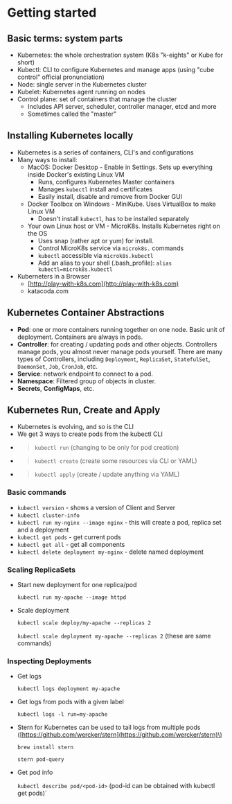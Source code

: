 # Getting started

## Basic terms: system parts

* Kubernetes: the whole orchestration system \(K8s "k-eights" or Kube for short\)
* Kubectl: CLI to configure Kubernetes and manage apps \(using "cube control" official pronunciation\)
* Node: single server in the Kubernetes cluster
* Kubelet: Kubernetes agent running on nodes
* Control plane: set of containers that manage the cluster
  * Includes API server, scheduler, controller manager, etcd and more
  * Sometimes called the "master"

## Installing Kubernetes locally

* Kubernetes is a series of containers, CLI's and configurations
* Many ways to install:
  * MacOS: Docker Desktop - Enable in Settings. Sets up everything inside Docker's existing Linux VM
    * Runs, configures Kubernetes Master containers
    * Manages `kubectl` install and certificates
    * Easily install, disable and remove from Docker GUI
  * Docker Toolbox on Windows - MiniKube. Uses VirtualBox to make Linux VM
    * Doesn't install `kubectl`, has to be installed separately
  * Your own Linux host or VM - MicroK8s. Installs Kubernetes right on the OS
    * Uses snap \(rather apt or yum\) for install.
    * Control MicroK8s service via `microk8s.` commands
    * `kubectl` accessible via `microk8s.kubectl`
    * Add an alias to your shell \(.bash\_profile\):  `alias kubectl=microk8s.kubectl`
* Kuberneters in a Browser
  * [http://play-with-k8s.com](http://play-with-k8s.com)
  * katacoda.com 

## Kubernetes Container Abstractions

* **Pod**: one or more containers running together on one node. Basic unit of deployment. Containers are always in pods.
* **Controller**: for creating / updating pods and other objects. Controllers manage pods, you almost never manage pods yourself. There are many types of Controllers, including `Deployment`, `ReplicaSet`, `StatefulSet`, `DaemonSet`, `Job`, `CronJob`, etc.
* **Service**: network endpoint to connect to a pod.
* **Namespace**: Filtered group of objects in cluster.
* **Secrets**, **ConfigMaps**, etc.

## Kubernetes Run, Create and Apply

* Kubernetes is evolving, and so is the CLI
* We get 3 ways to create pods from the kubectl CLI
* > `kubectl run` \(changing to be only for pod creation\)
* > `kubectl create` \(create some resources via CLI or YAML\)
* > `kubectl apply` \(create / update anything via YAML\)

### Basic commands

* `kubectl version` - shows a version of Client and Server
* `kubectl cluster-info`
* `kubectl run my-nginx --image nginx` - this will create a pod, replica set and a deployment
* `kubectl get pods` - get current pods
* `kubectl get all` - get all components
* `kubectl delete deployment my-nginx` - delete named deployment

### Scaling ReplicaSets

* Start new deployment for one replica/pod

    `kubectl run my-apache --image httpd`

* Scale deployment 

    `kubectl scale deploy/my-apache --replicas 2`

    `kubectl scale deployment my-apache --replicas 2` \(these are same commands\)

### Inspecting Deployments

* Get logs

    `kubectl logs deployment my-apache`

* Get logs from pods with a given label

    `kubectl logs -l run=my-apache`

* Stern for Kubernetes can be used to tail logs from multiple pods \([https://github.com/wercker/stern](https://github.com/wercker/stern)\)

    `brew install stern`

    `stern pod-query`

* Get pod info

    `kubectl describe pod/<pod-id>` \(pod-id can be obtained with kubectl get pods\)\`



